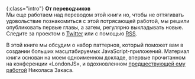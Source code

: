 {:class="intro"}
**От переводчиков**  
Мы еще работаем над переводом этой книги но, чтобы не оттягивать удовольствие
познакомиться с этой потрясающей работой, мы решили опубликовать первые главы, а
затем, регулярно выкладывать новые. Следите за проектом в [Twitter][2] или с помощью
[RSS][3].

В этой книге мы обсудим о набор паттернов, который поможет вам в создании 
больших масштабируемых JavaScript-приложений. Материал книги основан на моем
одноименном докладе, впервые прочитанном на конференции «LondonJS», и
вдохновленном [предшествующей ему работой][1] Николаса Закаса.

[1]: http://addyosmani.com/largescalejavascript/
[2]: https://twitter.com/largescaleJS_ru
[3]: /atom.xml
